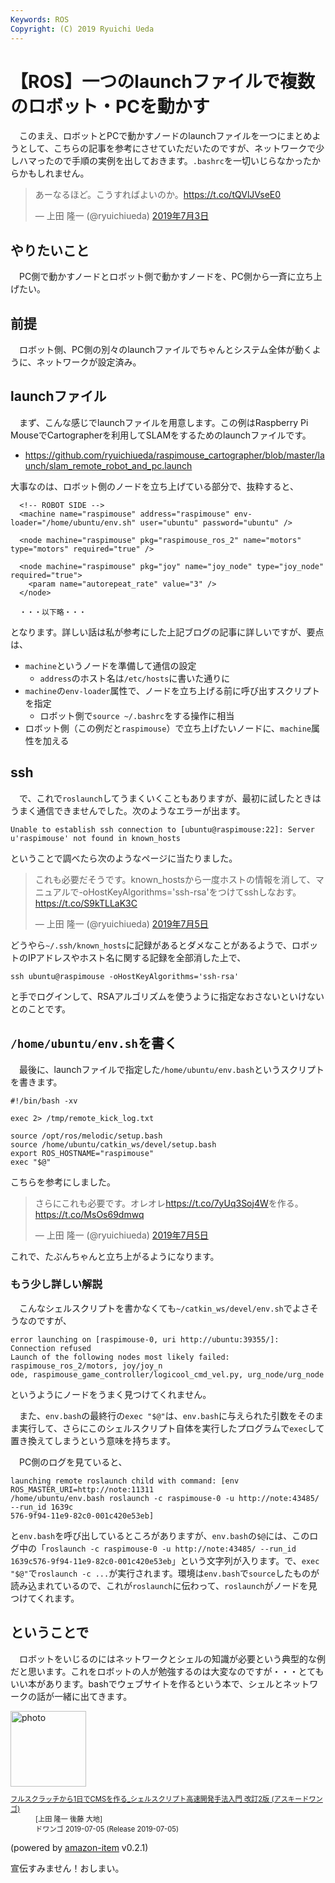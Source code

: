 ```yaml
---
Keywords: ROS
Copyright: (C) 2019 Ryuichi Ueda
---
```


# 【ROS】一つのlaunchファイルで複数のロボット・PCを動かす

　このまえ、ロボットとPCで動かすノードのlaunchファイルを一つにまとめようとして、こちらの記事を参考にさせていただいたのですが、ネットワークで少しハマったので手順の実例を出しておきます。`.bashrc`を一切いじらなかったからかもしれません。

<blockquote class="twitter-tweet" data-lang="ja"><p lang="ja" dir="ltr">あーなるほど。こうすればよいのか。<a href="https://t.co/tQVlJVseE0">https://t.co/tQVlJVseE0</a></p>&mdash; 上田 隆一 (@ryuichiueda) <a href="https://twitter.com/ryuichiueda/status/1146347445921579008?ref_src=twsrc%5Etfw">2019年7月3日</a></blockquote>
<script async src="https://platform.twitter.com/widgets.js" charset="utf-8"></script>

## やりたいこと

　PC側で動かすノードとロボット側で動かすノードを、PC側から一斉に立ち上げたい。

## 前提

　ロボット側、PC側の別々のlaunchファイルでちゃんとシステム全体が動くように、ネットワークが設定済み。


## launchファイル

　まず、こんな感じでlaunchファイルを用意します。この例はRaspberry Pi MouseでCartographerを利用してSLAMをするためのlaunchファイルです。

* https://github.com/ryuichiueda/raspimouse_cartographer/blob/master/launch/slam_remote_robot_and_pc.launch

大事なのは、ロボット側のノードを立ち上げている部分で、抜粋すると、

```
  <!-- ROBOT SIDE -->
  <machine name="raspimouse" address="raspimouse" env-loader="/home/ubuntu/env.sh" user="ubuntu" password="ubuntu" />

  <node machine="raspimouse" pkg="raspimouse_ros_2" name="motors" type="motors" required="true" />

  <node machine="raspimouse" pkg="joy" name="joy_node" type="joy_node" required="true">
    <param name="autorepeat_rate" value="3" />
  </node>

  ・・・以下略・・・
```

となります。詳しい話は私が参考にした上記ブログの記事に詳しいですが、要点は、

* `machine`というノードを準備して通信の設定
    * `address`のホスト名は`/etc/hosts`に書いた通りに
* `machine`の`env-loader`属性で、ノードを立ち上げる前に呼び出すスクリプトを指定
    * ロボット側で`source ~/.bashrc`をする操作に相当
* ロボット側（この例だと`raspimouse`）で立ち上げたいノードに、`machine`属性を加える


## ssh

　で、これで`roslaunch`してうまくいくこともありますが、最初に試したときはうまく通信できませんでした。次のようなエラーが出ます。

```
Unable to establish ssh connection to [ubuntu@raspimouse:22]: Server u'raspimouse' not found in known_hosts
```

ということで調べたら次のようなページに当たりました。

<blockquote class="twitter-tweet" data-lang="ja"><p lang="ja" dir="ltr">これも必要だそうです。known_hostsから一度ホストの情報を消して、マニュアルで-oHostKeyAlgorithms=&#39;ssh-rsa&#39;をつけてsshしなおす。<a href="https://t.co/S9kTLLaK3C">https://t.co/S9kTLLaK3C</a></p>&mdash; 上田 隆一 (@ryuichiueda) <a href="https://twitter.com/ryuichiueda/status/1147022173007011840?ref_src=twsrc%5Etfw">2019年7月5日</a></blockquote>
<script async src="https://platform.twitter.com/widgets.js" charset="utf-8"></script>

どうやら`~/.ssh/known_hosts`に記録があるとダメなことがあるようで、ロボットのIPアドレスやホスト名に関する記録を全部消した上で、

```
ssh ubuntu@raspimouse -oHostKeyAlgorithms='ssh-rsa' 
```

と手でログインして、RSAアルゴリズムを使うように指定なおさないといけないとのことです。

## `/home/ubuntu/env.sh`を書く

　最後に、launchファイルで指定した`/home/ubuntu/env.bash`というスクリプトを書きます。

```
#!/bin/bash -xv

exec 2> /tmp/remote_kick_log.txt

source /opt/ros/melodic/setup.bash
source /home/ubuntu/catkin_ws/devel/setup.bash
export ROS_HOSTNAME="raspimouse"
exec "$@"
```


こちらを参考にしました。

<blockquote class="twitter-tweet" data-lang="ja"><p lang="ja" dir="ltr">さらにこれも必要です。オレオレ<a href="https://t.co/7yUq3Soj4W">https://t.co/7yUq3Soj4W</a>を作る。<a href="https://t.co/MsOs69dmwq">https://t.co/MsOs69dmwq</a></p>&mdash; 上田 隆一 (@ryuichiueda) <a href="https://twitter.com/ryuichiueda/status/1147026855246983168?ref_src=twsrc%5Etfw">2019年7月5日</a></blockquote>
<script async src="https://platform.twitter.com/widgets.js" charset="utf-8"></script>

これで、たぶんちゃんと立ち上がるようになります。

### もう少し詳しい解説

　こんなシェルスクリプトを書かなくても`~/catkin_ws/devel/env.sh`でよさそうなのですが、

```
error launching on [raspimouse-0, uri http://ubuntu:39355/]: Connection refused
Launch of the following nodes most likely failed: raspimouse_ros_2/motors, joy/joy_n
ode, raspimouse_game_controller/logicool_cmd_vel.py, urg_node/urg_node
```

というようにノードをうまく見つけてくれません。

　また、`env.bash`の最終行の`exec "$@"`は、`env.bash`に与えられた引数をそのまま実行して、さらにこのシェルスクリプト自体を実行したプログラムで`exec`して置き換えてしまうという意味を持ちます。

　PC側のログを見ていると、

```
launching remote roslaunch child with command: [env ROS_MASTER_URI=http://note:11311
/home/ubuntu/env.bash roslaunch -c raspimouse-0 -u http://note:43485/ --run_id 1639c
576-9f94-11e9-82c0-001c420e53eb]
```

と`env.bash`を呼び出しているところがありますが、`env.bash`の`$@`には、このログ中の「`roslaunch -c raspimouse-0 -u http://note:43485/ --run_id 1639c576-9f94-11e9-82c0-001c420e53eb`」という文字列が入ります。で、`exec "$@"`で`roslaunch -c ...`が実行されます。環境は`env.bash`で`source`したものが読み込まれているので、これが`roslaunch`に伝わって、`roslaunch`がノードを見つけてくれます。


## ということで

　ロボットをいじるのにはネットワークとシェルの知識が必要という典型的な例だと思います。これをロボットの人が勉強するのは大変なのですが・・・とてもいい本があります。bashでウェブサイトを作るという本で、シェルとネットワークの話が一緒に出てきます。


<div class="card">
  <div class="row no-gutters">
    <div class="col-md-2">
      <a class="item url" href="https://www.amazon.co.jp/exec/obidos/ASIN/B07TSZZPWN/ryuichiueda-22"><img src="https://images-fe.ssl-images-amazon.com/images/I/51H%2B4kUhbFL._SL160_.jpg" width="121" alt="photo"></a>
    </div>
    <div class="col-md-10">
      <div class="card-body">
        <dl class="fn" style="font-size:80%">
          <dt><a href="https://www.amazon.co.jp/exec/obidos/ASIN/B07TSZZPWN/ryuichiueda-22">フルスクラッチから1日でCMSを作る_シェルスクリプト高速開発手法入門 改訂2版 (アスキードワンゴ)</a></dt>
          <dd>[上田 隆一 後藤 大地]</dd>
          <dd>ドワンゴ 2019-07-05 (Release 2019-07-05)</dd>
        </dl>
        <p class="powered-by" >(powered by <a href="https://github.com/spiegel-im-spiegel/amazon-item" >amazon-item</a> v0.2.1)</p>
      </div>
    </div>
  </div>
</div>


宣伝すみません！おしまい。
